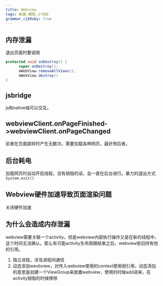 ```yaml
---
title: Webview 
tags: 新建,模板,小书匠
grammar_cjkRuby: true
---
```



## 内存泄漏
退出页面时要调用

``` java
protected void onDestroy() {
      super.onDestroy();
      mWebView.removeAllViews();
      mWebView.destroy()
}
```
## jsbridge
js和native端可以交互。
## webviewClient.onPageFinished->webviewClient.onPageChanged
前者在页面跳转时产生无数次。需要加载各种网页，最好用后者。
## 后台耗电
加载网页时自动开启线程，没有销毁的话，会一直在后台进行。暴力的退出方式`System.exit()`
## Webview硬件加速导致页面渲染问题
关闭硬件加速
## 为什么会造成内存泄漏
webview需要关联一个activity，但是webview内部执行操作又是在新的线程中，这个时间无法确认。那么有可能activity生命周期结束之后，webview依旧持有他的引用。

 1. 独立进程，涉及进程间通信
 2. 动态添加wevbview，对传入webview使用的context使用弱引用，动态添加的意思是创建一个ViewGroup来放置webview，使用的时候add进来，在activity销毁的时候移除